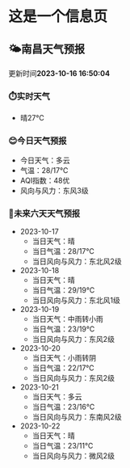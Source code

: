 # 这是一个信息页 
## 🌤️**南昌**天气预报
更新时间**2023-10-16 16:50:04**
### ⏱️实时天气
- 晴27℃
### 😊今日天气预报
- 今日天气：多云
- 气温：28/17℃
- AQI指数：48优
- 风向与风力：东风3级
### 🤩未来六天天气预报
- 2023-10-17
  - 当日天气：晴
  - 当日气温：28/17℃
  - 当日风向与风力：东北风2级
- 2023-10-18
  - 当日天气：晴
  - 当日气温：29/19℃
  - 当日风向与风力：东北风1级
- 2023-10-19
  - 当日天气：中雨转小雨
  - 当日气温：23/19℃
  - 当日风向与风力：东风2级
- 2023-10-20
  - 当日天气：小雨转阴
  - 当日气温：22/17℃
  - 当日风向与风力：东风2级
- 2023-10-21
  - 当日天气：多云
  - 当日气温：23/16℃
  - 当日风向与风力：东南风2级
- 2023-10-22
  - 当日天气：晴
  - 当日气温：23/11℃
  - 当日风向与风力：微风2级


